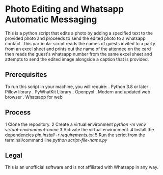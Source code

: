 # Photo Editing and Whatsapp Automatic Messaging
This is a python script that edits a photo by adding a specified text to the provided
photo and proceeds to send the edited photo to a whatsapp contact. This particular script 
reads the names of guests invited to a party from an excel sheet and prints out the name 
of the attendee on the card then reads the guest's whatsapp number from the same excel 
sheet and attempts to send the edited image alongside a caption that is provided.

## Prerequisites
To run this script in your machine, you will require:
. Python 3.8 or later
. Pillow library
. PyWhatKit Library
. Openpyxl
. Modern and updated web browser
. Whatsapp for web

## Process
1 Clone the repository.
2 Create a virtual environment _python -m venv virtual-environment-name_
3 Activate the virtual environment.
4 Install the dependencies _pip install -r requirements.txt_
5 Run the scrict from the terminal/command line _python script-file-name.py_

## Legal
This is an unofficial software and is not affiliated with Whatsapp in any way.


